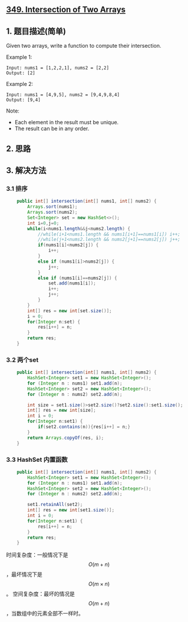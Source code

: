 ## [349. Intersection of Two Arrays](https://leetcode-cn.com/problems/intersection-of-two-arrays/)

## 1. 题目描述(简单)

Given two arrays, write a function to compute their intersection.

Example 1:
```
Input: nums1 = [1,2,2,1], nums2 = [2,2]
Output: [2]
```
Example 2:
```
Input: nums1 = [4,9,5], nums2 = [9,4,9,8,4]
Output: [9,4]
```
Note:

- Each element in the result must be unique.
- The result can be in any order.


## 2. 思路

## 3. 解决方法

### 3.1 排序


```java
    public int[] intersection(int[] nums1, int[] nums2) {
        Arrays.sort(nums1);
        Arrays.sort(nums2);
        Set<Integer> set = new HashSet<>();
        int i=0,j=0;
        while(i<nums1.length&&j<nums2.length) {
        	//while(i+1<nums1.length && nums1[i+1]==nums1[i]) i++;
            //while(j+1<nums2.length && nums2[j+1]==nums2[j]) j++;
        	if(nums1[i]<nums2[j]) {
        		i++;
        	}
        	else if (nums1[i]>nums2[j]) {
        		j++;
			}
        	else if (nums1[i]==nums2[j]) {
        		set.add(nums1[i]);
        		i++;
        		j++;
			}
        }
        int[] res = new int[set.size()];
        i = 0;
        for(Integer n:set) {
        	res[i++] = n;
        }
        return res;
    }
```

### 3.2 两个set


```java 
	public int[] intersection(int[] nums1, int[] nums2) {
		HashSet<Integer> set1 = new HashSet<Integer>();
		for (Integer n : nums1) set1.add(n);
		HashSet<Integer> set2 = new HashSet<Integer>();
		for (Integer n : nums2) set2.add(n);

		int size = set1.size()>set2.size()?set2.size():set1.size();
		int[] res = new int[size];
		int i = 0;
		for(Integer n:set1) {
			if(set2.contains(n)){res[i++] = n;}
		}
		return Arrays.copyOf(res, i);
	}
```



### 3.3 HashSet 内置函数


```java
	public int[] intersection(int[] nums1, int[] nums2) {
		HashSet<Integer> set1 = new HashSet<Integer>();
		for (Integer n : nums1) set1.add(n);
		HashSet<Integer> set2 = new HashSet<Integer>();
		for (Integer n : nums2) set2.add(n);

		set1.retainAll(set2);
		int[] res = new int[set1.size()];
		int i = 0;
		for(Integer n:set1) {
			res[i++] = n;
		}
		return res;
	}
```

时间复杂度：一般情况下是 $$O(m+n)$$，最坏情况下是 $$O(m \times n)$$。
空间复杂度：最坏的情况是 $$O(m+n)$$，当数组中的元素全部不一样时。


